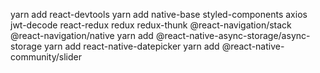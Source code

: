 yarn add react-devtools
yarn add native-base styled-components axios jwt-decode react-redux redux redux-thunk @react-navigation/stack @react-navigation/native
yarn add @react-native-async-storage/async-storage
yarn add react-native-datepicker
yarn add @react-native-community/slider
